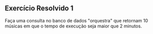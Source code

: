 ## Exercício Resolvido 1
Faça uma consulta no banco de dados "orquestra" que retornam 10 músicas em que o tempo de execução seja maior que 2 minutos.